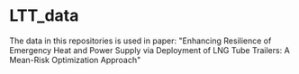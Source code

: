 # LTT_data
The data in this repositories is used in paper: "Enhancing Resilience of Emergency Heat and Power Supply via Deployment of LNG Tube Trailers: A Mean-Risk Optimization Approach"
